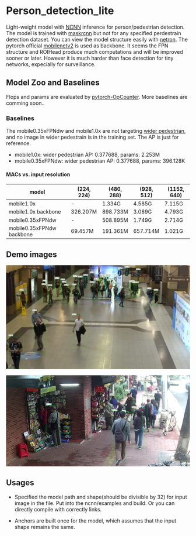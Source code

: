 # Person_detection_lite
Light-weight model with [NCNN](<https://github.com/Tencent/ncnn>) inference for person/pedestrian detection. The model is trained with [maskrcnn](<https://github.com/facebookresearch/maskrcnn-benchmark>) but not for any specified perdestrain detection dataset. You can view the model structure easily with [netron](<https://github.com/lutzroeder/netron>). The pytorch official [mobilenetv2](<https://pytorch.org/hub/pytorch_vision_mobilenet_v2/>) is used as backbone.
It seems the FPN structure and ROIHead produce much computations and will be improved sooner or later. However it is much harder than face detection for tiny networks, expecially for surveillance.

## Model Zoo and Baselines

Flops and params are evaluated by [pytorch-OpCounter](https://github.com/Lyken17/pytorch-OpCounter). More baselines are comming soon..

### Baselines

The mobile0.35xFPNdw and mobile1.0x are not targeting [wider pedestrian](https://competitions.codalab.org/competitions/20132), and no image in wider pedestrain is in the training set. The AP is just for reference.

* mobile1.0x: wider pedestrian AP: 0.377688, params: 2.253M
* mobile0.35xFPNdw: wider pedestrian AP: 0.377688, params: 396.128K

#### MACs vs. input resolution

model | (224, 224) | (480, 288) | (928, 512) | (1152, 640) 
--- | --- | --- | --- | --- 
mobile1.0x | - | 1.334G | 4.585G | 7.115G
mobile1.0x backbone | 326.207M | 898.733M | 3.089G | 4.793G
mobile0.35xFPNdw | - | 508.895M | 1.749G | 2.714G
mobile0.35xFPNdw backbone | 69.457M | 191.361M | 657.714M | 1.021G 


## Demo images

![demo image](images/results/000011_mobile0.35_512_928.jpg)

![demo image](images/results/img00023_mobile0.35_512_928.jpg)



## Usages

- Specified the model path and shape(should be divisible by 32) for input image in the file. Put into the ncnn/examples and build. Or you can directly compile with correctly links. 

- Anchors are built once for the model, which assumes that the input shape remains the same.
